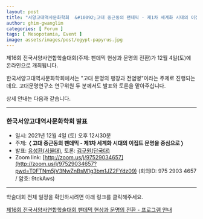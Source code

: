 ```yaml
---
layout: post
title: "서양고대역사문화학회  &#10092;고대 중근동의 팬데믹 - 제1차 세계화 시대의 이집트 문명을 중심으로&#10093;"
author: ghim-gwanglim
categories: [ Forum ]
tags: [ Mesopotamia, Event ]
image: assets/images/post/egypt-papyrus.jpg
---
```


제16회 전국서양사연합학술대회(주제: 팬데믹 현상과 문명의 전환)가 12월 4일(토)에 온라인으로 개최됩니다.

한국서양고대역사문화학회에서는 "고대 문명의 팽창과 전염병"이라는 주제로 진행되는데요. 고대문명연구소 연구위원 두 분께서도 발표와 토론을 맡아주십니다. 

상세 안내는 다음과 같습니다. 

----


### 한국서양고대역사문화학회 발표
- 일시: 2021년 12월 4일 (토) 오후 12시30분
- 주제: &#10092;__고대 중근동의 팬데믹 - 제1차 세계화 시대의 이집트 문명을 중심으로__&#10093;
- 발표: [유성환(서울대)](/author-yoo), 토론: [김구원(단국대)](/author-kwkim)
- Zoom link: [http://zoom.us/j/97529034657](http://zoom.us/j/97529034657?pwd=T0FTNm5jV3NwZnBsM1g3bm1JZ2FYdz09)
    (회의ID: 975 2903 4657 / 암호: 9tckAws)


----


학술대회 전체 일정을 확인하시려면 아래 링크를 클릭해주세요.

[제16회 전국서양사연합학술대회 팬데믹 현상과 문명의 전환 - 프로그램 안내](/assets/files/western-history-conf2021-program.pdf)
